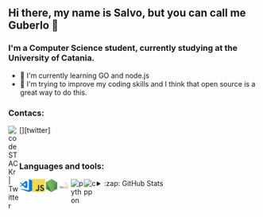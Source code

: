 ## Hi there, my name is Salvo, but you can call me Guberlo 👋

### I'm a Computer Science student, currently studying at the University of Catania.
- 🌱 I'm currently learning GO and node.js
- 🥅 I'm trying to improve my coding skills and I think that open source is a great way to do this.

### Contacs:
[<img align="left" alt="codeSTACKr | Twitter" width="22px" src="https://cdn.jsdelivr.net/npm/simple-icons@v3/icons/twitter.svg" />][twitter]

<br />

### Languages and tools:
[<img align="left" alt="Visual Studio Code" width="26px" src="https://raw.githubusercontent.com/github/explore/80688e429a7d4ef2fca1e82350fe8e3517d3494d/topics/visual-studio-code/visual-studio-code.png" />][vscode]
[<img align="left" alt="JavaScript" width="26px" src="https://raw.githubusercontent.com/github/explore/80688e429a7d4ef2fca1e82350fe8e3517d3494d/topics/javascript/javascript.png" />][js]
[<img align="left" alt="Node.js" width="26px" src="https://raw.githubusercontent.com/github/explore/80688e429a7d4ef2fca1e82350fe8e3517d3494d/topics/nodejs/nodejs.png" />][nodejs]
[<img align="left" alt="MySQL" width="26px" src="https://raw.githubusercontent.com/github/explore/80688e429a7d4ef2fca1e82350fe8e3517d3494d/topics/mysql/mysql.png" />][MYSQL]
[<img align='left' alt="python" width="26px" src="https://www.python.org/static/opengraph-icon-200x200.png" />][python]
[<img align='left' alt="cpp" width="26px" src="https://upload.wikimedia.org/wikipedia/commons/1/18/ISO_C%2B%2B_Logo.svg" />][cpp]

<details>
  <summary>:zap: GitHub Stats</summary>

  <img align="left" alt="codeSTACKr's GitHub Stats" src="https://github-readme-stats.codestackr.vercel.app/api?username=Guberlo&show_icons=true&hide_border=true" />

</details>

[vscode]: https://code.visualstudio.com/
[js]: https://www.javascript.com/
[nodejs]: https://nodejs.org/
[MYSQL]: https://www.mysql.com/
[python]: https://www.python.org/
[cpp]: https://www.cplusplus.com/

